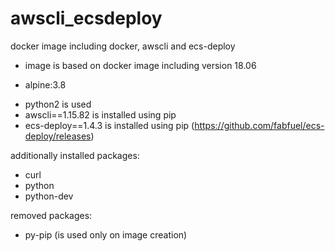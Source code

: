 # awscli_ecsdeploy
docker image including docker, awscli and ecs-deploy


* image is based on docker image including version 18.06
 - alpine:3.8
* python2 is used
* awscli==1.15.82 is installed using pip
* ecs-deploy==1.4.3 is installed using pip (https://github.com/fabfuel/ecs-deploy/releases)

additionally installed packages:
* curl 
* python
* python-dev

removed packages:
* py-pip (is used only on image creation)
